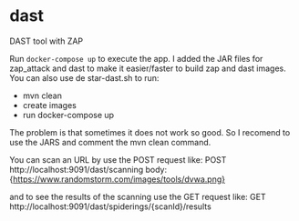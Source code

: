 # dast
DAST tool with ZAP

Run `docker-compose up` to execute the app. I added the JAR files for zap_attack and dast to make it easier/faster to build zap and dast images.
You can also use de star-dast.sh to run:
- mvn clean
- create images
- run docker-compose up

The problem is that sometimes it does not work so good. So I recomend to use the JARS and comment the mvn clean command.

You can scan an URL by use the 
POST request like:
POST http://localhost:9091/dast/scanning 
body: 
{https://www.randomstorm.com/images/tools/dvwa.png}

and to see the results of the scanning use the
GET request like:
GET http://localhost:9091/dast/spiderings/{scanId}/results

